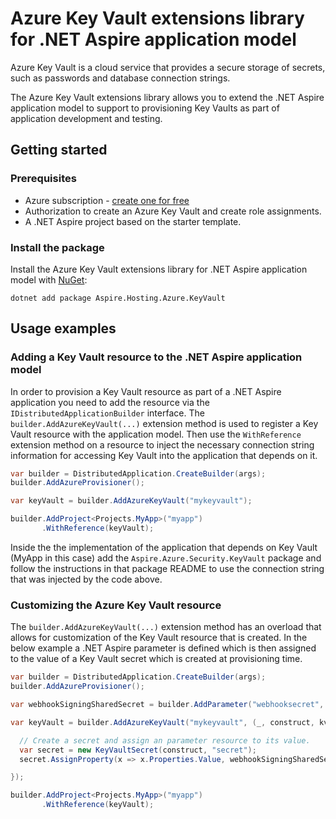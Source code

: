 # Azure Key Vault extensions library for .NET Aspire application model

Azure Key Vault is a cloud service that provides a secure storage of secrets, such as passwords and database connection strings.

The Azure Key Vault extensions library allows you to extend the .NET Aspire application model to support to provisioning Key Vaults as part of application development and testing.

## Getting started

### Prerequisites

* Azure subscription - [create one for free](https://azure.microsoft.com/free/)
* Authorization to create an Azure Key Vault and create role assignments.
* A .NET Aspire project based on the starter template.
 
### Install the package

Install the Azure Key Vault extensions library for .NET Aspire application model with [NuGet](https://www.nuget.org/packages/Aspire.Hosting.Azure.KeyVault):

```dotnetcli
dotnet add package Aspire.Hosting.Azure.KeyVault
```

## Usage examples

### Adding a Key Vault resource to the .NET Aspire application model

In order to provision a Key Vault resource as part of a .NET Aspire application you need to add the resource via the `IDistributedApplicationBuilder` interface. The `builder.AddAzureKeyVault(...)` extension method is used to register a Key Vault resource with the application model. Then use the `WithReference` extension method on a resource to inject the necessary connection string information for accessing Key Vault into the application that depends on it.

```csharp
var builder = DistributedApplication.CreateBuilder(args);
builder.AddAzureProvisioner();

var keyVault = builder.AddAzureKeyVault("mykeyvault");

builder.AddProject<Projects.MyApp>("myapp")
       .WithReference(keyVault);
```

Inside the the implementation of the application that depends on Key Vault (MyApp in this case) add the `Aspire.Azure.Security.KeyVault` package and follow the instructions in that package README to use the connection string that was injected by the code above.

### Customizing the Azure Key Vault resource

The `builder.AddAzureKeyVault(...)` extension method has an overload that allows for customization of the Key Vault resource that is created. In the below example a .NET Aspire parameter is defined which is then assigned to the value of a Key Vault secret which is created at provisioning time.

```csharp
var builder = DistributedApplication.CreateBuilder(args);
builder.AddAzureProvisioner();

var webhookSigningSharedSecret = builder.AddParameter("webhooksecret", secret: true);

var keyVault = builder.AddAzureKeyVault("mykeyvault", (_, construct, kv) => {

  // Create a secret and assign an parameter resource to its value.
  var secret = new KeyVaultSecret(construct, "secret");
  secret.AssignProperty(x => x.Properties.Value, webhookSigningSharedSecret);

});

builder.AddProject<Projects.MyApp>("myapp")
       .WithReference(keyVault);
```
